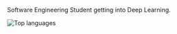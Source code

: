 Software Engineering Student getting into Deep Learning.

<!--
**123-code/123-code** is a ✨ _special_ ✨ repository because its `README.md` (this file) appears on your GitHub profile.

Here are some ideas to get you started:

- 🔭 I’m currently working on ...
- 🌱 I’m currently learning ...
- 👯 I’m looking to collaborate on ...
- 🤔 I’m looking for help with ...
- 💬 Ask me about ...
- 📫 How to reach me: ...
- 😄 Pronouns: ...  
- ⚡ Fun fact: ... 
-->
![Top languages](https://github-readme-stats.vercel.app/api/top-langs/?username=123-CODE&show_icons=true&theme=radical)
